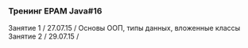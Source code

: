 ### Тренинг EPAM Java#16
Занятие 1 / 27.07.15 / Основы ООП, типы данных, вложенные классы <br>
Занятие 2 / 29.07.15 / 
